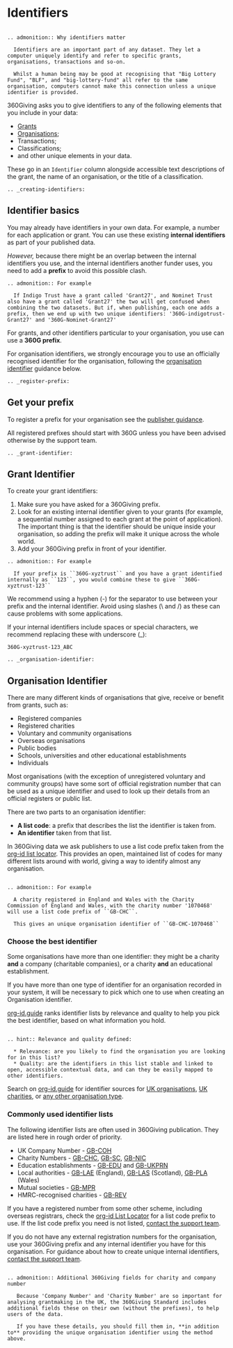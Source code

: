# Identifiers

```eval_rst 

.. admonition:: Why identifiers matter

  Identifiers are an important part of any dataset. They let a computer uniquely identify and refer to specific grants, organisations, transactions and so-on. 

  Whilst a human being may be good at recognising that "Big Lottery Fund", "BLF", and "big-lottery-fund" all refer to the same organisation, computers cannot make this connection unless a unique identifier is provided. 

```

360Giving asks you to give identifiers to any of the following elements that you include in your data:

* [Grants](grant-identifier)
* [Organisations](organisation-identifier);
* Transactions; 
* Classifications;
* and other unique elements in your data.

These go in an ```Identifier``` column alongside accessible text descriptions of the grant, the name of an organisation, or the title of a classification.


```eval_rst
.. _creating-identifiers:
```

## Identifier basics

You may already have identifiers in your own data. For example, a number for each application or grant. You can use these existing **internal identifiers** as part of your published data. 

*However,* because there might be an overlap between the internal identifiers you use, and the internal identifiers another funder uses, you need to add a **prefix** to avoid this possible clash. 

```eval_rst
.. admonition:: For example

  If Indigo Trust have a grant called 'Grant27', and Nominet Trust also have a grant called 'Grant27' the two will get confused when combining the two datasets. But if, when publishing, each one adds a prefix, then we end up with two unique identifiers: '360G-indigotrust-Grant27' and '360G-Nominet-Grant27'
```

For grants, and other identifiers particular to your organisation, you use can use a **360G prefix**.

For organisation identifiers, we strongly encourage you to use an officially recognised identifier for the organisation, following the [organisation identifier](organisation-identifier) guidance below. 


```eval_rst
.. _register-prefix:
```

## Get your prefix

To register a prefix for your organisation see the [publisher guidance](http://www.threesixtygiving.org/support/publish-data).

All registered prefixes should start with 360G unless you have been advised otherwise by the support team. 

```eval_rst
.. _grant-identifier:
```

## Grant Identifier

To create your grant identifiers:

1. Make sure you have asked for a 360Giving prefix.
2. Look for an existing internal identifier given to your grants (for example, a sequential number assigned to each grant at the point of application). The important thing is that the identifier should be unique inside your organisation, so adding the prefix will make it unique across the whole world.
3. Add your 360Giving prefix in front of your identifier.

```eval_rst
.. admonition:: For example

  If your prefix is ``360G-xyztrust`` and you have a grant identified internally as ``123``, you would combine these to give ``360G-xyztrust-123``
```

  We recommend using a hyphen (-) for the separator to use between your prefix and the internal identifier. Avoid using slashes (\ and /) as these can cause problems with some applications.

  If your internal identifiers include spaces or special characters, we recommend replacing these with underscore (_):

  ``360G-xyztrust-123_ABC``

```eval_rst
.. _organisation-identifier:
```

## Organisation Identifier

There are many different kinds of organisations that give, receive or benefit from grants, such as:

* Registered companies
* Registered charities
* Voluntary and community organisations
* Overseas organisations
* Public bodies
* Schools, universities and other educational establishments
* Individuals

Most organisations (with the exception of unregistered voluntary and community groups) have some sort of official registration number that can be used as a unique identifier and used to look up their details from an official registers or public list.

There are two parts to an organisation identifier:

* **A list code**: a prefix that describes the list the identifier is taken from.
* **An identifier** taken from that list.

In 360Giving data we ask publishers to use a list code prefix taken from the [org-id list locator](http://org-id.guide/). This provides an open, maintained list of codes for many different lists around with world, giving a way to identify almost any organisation.

```eval_rst

.. admonition:: For example

  A charity registered in England and Wales with the Charity Commission of England and Wales, with the charity number '1070468' will use a list code prefix of ``GB-CHC``.

  This gives an unique organisation identifier of ``GB-CHC-1070468``

```

### Choose the best identifier

Some organisations have more than one identifier: they might be a charity **and** a company (charitable companies), or a charity **and** an educational establishment. 

If you have more than one type of identifier for an organisation recorded in your system, it will be necessary to pick which one to use when creating an Organisation identifier.

[org-id.guide](http://org-id.guide) ranks identifier lists by relevance and quality to help you pick the best identifier, based on what information you hold.

```eval_rst

.. hint:: Relevance and quality defined: 

  * Relevance: are you likely to find the organisation you are looking for in this list?
  * Quality: are the identifiers in this list stable and linked to open, accessible contextual data, and can they be easily mapped to other identifiers.
```

Search on [org-id.guide](http://org-id.guide) for identifier sources for [UK organisations](http://org-id.guide/?structure=&coverage=GB&subnational=&sector=), [UK charities](http://org-id.guide/?structure=charity&coverage=GB&sector=), or [any other organisation type](http://org-id.guide/).

### Commonly used identifier lists

The following identifier lists are often used in 360Giving publication. They are listed here in rough order of priority.

* UK Company Number - [GB-COH](http://org-id.guide/list/GB-COH)
* Charity Numbers - [GB-CHC](http://org-id.guide/list/GB-CHC), [GB-SC](http://org-id.guide/list/GB-SC), [GB-NIC](http://org-id.guide/list/GB-NIC)
* Education establishments - [GB-EDU](http://org-id.guide/list/GB-EDU) and [GB-UKPRN](http://org-id.guide/list/GB-UKPRN)
* Local authorities - [GB-LAE](http://org-id.guide/list/GB-LAE) (England), [GB-LAS](http://org-id.guide/list/GB-LAS) (Scotland), [GB-PLA](http://org-id.guide/list/GB-PLA) (Wales)
* Mutual societies - [GB-MPR](http://org-id.guide/list/GB-MPR)
* HMRC-recognised charities - [GB-REV](http://org-id.guide/list/GB-REV)

If you have a registered number from some other scheme, including overseas registrars, check the [org-id List Locator](http://org-id.guide/) for a list code prefix to use. If the list code prefix you need is not listed, [contact the support team](http://www.threesixtygiving.org/contact/).

If you do not have any external registration numbers for the organisation, use your 360Giving prefix and any internal identifier you have for this organisation. For guidance about how to create unique internal identifiers, [contact the support team](http://www.threesixtygiving.org/contact/).


```eval_rst

.. admonition:: Additional 360Giving fields for charity and company number

   Because 'Company Number' and 'Charity Number' are so important for analysing grantmaking in the UK, the 360Giving Standard includes additional fields these on their own (without the prefixes), to help users of the data.

   If you have these details, you should fill them in, **in addition to** providing the unique organisation identifier using the method above. 
```
